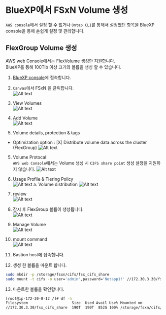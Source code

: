 # BlueXP에서 FSxN Volume 생성
```AWS console```에서 설정 할 수 없거나 ```Ontap CLI```를 통해서 설정했던 항목을 BlueXP console을 통해 손쉽게 설정 및 관리합니다.

## FlexGroup Volume 생성
AWS web Console에서는 FlexVolume 생성만 지원합니다.</br>
BlueXP를 통해 100Tib 이상 크기의 볼륨을 생성 할 수 있습니다.

1. [BlueXP console](https://cloudmamager.netapp.com)에 접속합니다.
2. ```Canvas```에서 FSxN 을 클릭합니다. </br>
![Alt text](./Images/Create_Volume-0.png)
2. View Volumes </br>
![Alt text](./Images/Create_Volume-1.png)
3. Add Volume </br>
![Alt text](./Images/Create_Volume-2.png)

4. Volume details, protection & tags </br>
- Optimization option : [X] Distribute volume data across the cluster (FlexGroup)
![Alt text](./Images/Create_Volume-3.png)

5. Volume Protocal</br>
```AWS web Console```에서는 Volume 생성 시 ```CIFS share point``` 생성 설정을 지원하지 않습니다.
![Alt text](./Images/Create_Volume-4.png)

6. Usage Profile & Tiering Policy </br>
![Alt text](./Images/Create_Volume-5.png)
    a. Volume distribution
    ![Alt text](./Images/Create_Volume-6.png)

7. review </br>
![Alt text](./Images/Create_Volume-7.png)

8. 잠시 후 FlexGroup 볼륨이 생성됩니다.</br>
![Alt text](./Images/Create_Volume-8.png)

9. Manage Volume</br>
![Alt text](./Images/Create_Volume-9.png)

10. mount command</br>
![Alt text](./Images/Create_Volume-10.png)

11. Bastion host에 접속합니다.
12. 생성 한 볼륨을 마운트 합니다.

```bash
sudo mkdir -p /storage/fsxn/cifs/fsx_cifs_share
sudo mount -t cifs -o user='admin',password='Netapp1!' //172.30.3.30/fsx_cifs_share /storage/fsxn/cifs/fsx_cifs_share
```

13. 마운트한 볼륨을 확인합니다.
```bash
[root@ip-172-30-0-12 /]# df -h
Filesystem                    Size  Used Avail Use% Mounted on
//172.30.3.30/fsx_cifs_share  190T  190T  852G 100% /storage/fsxn/cifs/fsx_cifs_share
```